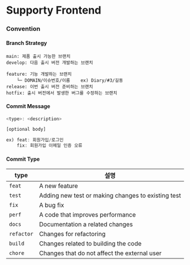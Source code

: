 # Supporty Frontend

### Convention
#### Branch Strategy
```
main: 제품 출시 가능한 브랜치
develop: 다음 출시 버전 개발하는 브랜치

feature: 기능 개발하는 브랜치
    └─ DOMAIN/이슈번호/이름    ex) Diary/#3/길동
release: 이번 출시 버전 준비하는 브랜치
hotfix: 출시 버전에서 발생한 버그를 수정하는 브랜치
```

#### Commit Message
```javascript
<type>: <description>

[optional body]

ex) feat: 회원가입/로그인
    fix: 회원가입 이메일 인증 오류
```

#### Commit Type
| type      | 설명                                               |
|-----------|--------------------------------------------------|
| `feat`    | A new feature                                    |
| `test`    | Adding new test or making changes to existing test |
| `fix`     | A bug fix                                        |
| `perf`    | A code that improves performance                 |
| `docs`    | Documentation a related changes                  |
| `refactor` | Changes for refactoring                      |
| `build`   | Changes related to building the code             |
| `chore`   | Changes that do not affect the external user     |
